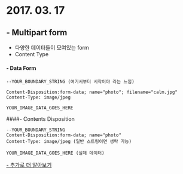 # 2017. 03. 17

## - Multipart form

- 다양한 데이터들이 모여있는 form
- Content Type

#### - Data Form

```obcj
--YOUR_BOUNDARY_STRING (여기서부터 시작이야 라는 느낌)

Content-Disposition:form-data; name="photo"; filename="calm.jpg"
Content-Type: image/jpeg

YOUR_IMAGE_DATA_GOES_HERE
```

####- Contents Disposition

```objc
--YOUR_BOUNDARY_STRING
Content-Disposition:form-data; name="photo"
Content-Type: image/jpeg (일반 스트링이면 생략 가능)

YOUR_IMAGE_DATA_GOES_HERE (실제 데이터)
```
[- 추가로 더 알아보기](https://goo.gl/gxE9Ce)